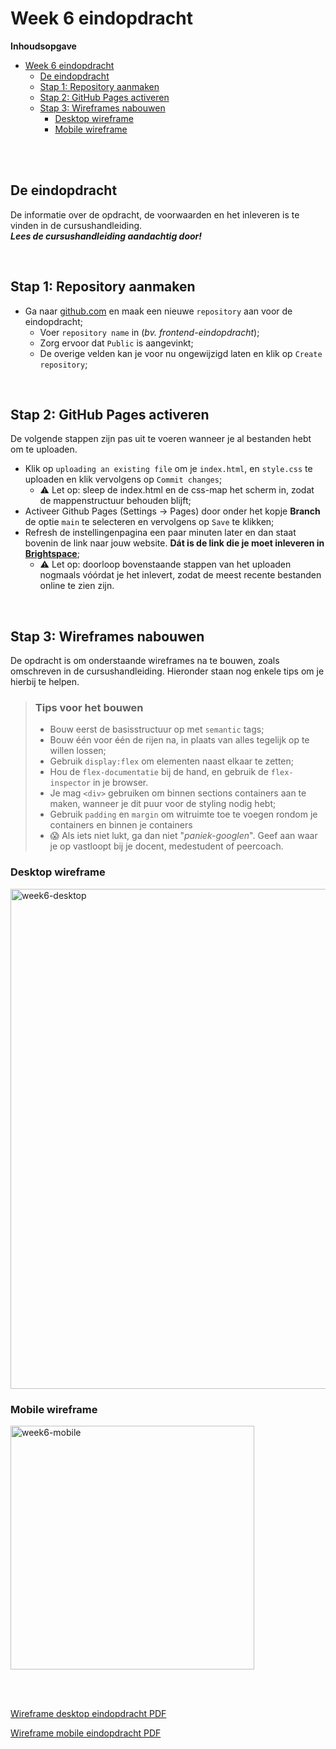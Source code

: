 # Week 6 eindopdracht

**Inhoudsopgave**
- [Week 6 eindopdracht](#week-6-eindopdracht)
  - [De eindopdracht](#de-eindopdracht)
  - [Stap 1: Repository aanmaken](#stap-1-repository-aanmaken)
  - [Stap 2: GitHub Pages activeren](#stap-2-github-pages-activeren)
  - [Stap 3: Wireframes nabouwen](#stap-3-wireframes-nabouwen)
    - [Desktop wireframe](#desktop-wireframe)
    - [Mobile wireframe](#mobile-wireframe)

<br><br>

## De eindopdracht 

De informatie over de opdracht, de voorwaarden en het inleveren is te vinden in de cursushandleiding.
<br>
***Lees de cursushandleiding aandachtig door!***

<br>

## Stap 1: Repository aanmaken

- Ga naar [github.com](https://www.github.com) en maak een nieuwe `repository` aan voor de eindopdracht;
  - Voer `repository name` in (*bv. frontend-eindopdracht*);
  - Zorg ervoor dat `Public` is aangevinkt;
  - De overige velden kan je voor nu ongewijzigd laten en klik op `Create repository`;

<br>

## Stap 2: GitHub Pages activeren
De volgende stappen zijn pas uit te voeren wanneer je al bestanden hebt om te uploaden.
- Klik op `uploading an existing file` om je `index.html`, en `style.css` te uploaden en klik vervolgens op `Commit changes`;
  - ⚠️ Let op: sleep de index.html en de css-map het scherm in, zodat de mappenstructuur behouden blijft;
- Activeer Github Pages (Settings -> Pages) door onder het kopje **Branch** de optie `main` te selecteren en vervolgens op `Save` te klikken;
- Refresh de instellingenpagina een paar minuten later en dan staat bovenin de link naar jouw website. **Dát is de link die je moet inleveren in [Brightspace](https://brightspace.hr.nl/d2l/le/lessons/28886/topics/187340)**;
  - ⚠️ Let op: doorloop bovenstaande stappen van het uploaden nogmaals vóórdat je het inlevert, zodat de meest recente bestanden online te zien zijn.

<br>

## Stap 3: Wireframes nabouwen
De opdracht is om onderstaande wireframes na te bouwen, zoals omschreven in de cursushandleiding.
Hieronder staan nog enkele tips om je hierbij te helpen.

> ### Tips voor het bouwen
>
> - Bouw eerst de basisstructuur op met `semantic` tags;
> - Bouw één voor één de rijen na, in plaats van alles tegelijk op te willen lossen;
> - Gebruik `display:flex` om elementen naast elkaar te zetten;
> - Hou de `flex-documentatie` bij de hand, en gebruik de `flex-inspector` in je browser.
> - Je mag `<div>` gebruiken om binnen sections containers aan te maken, wanneer je dit puur voor de styling nodig hebt;
> - Gebruik `padding` en `margin` om witruimte toe te voegen rondom je containers en binnen je containers
> - 😱 Als iets niet lukt, ga dan niet "*paniek-googlen*". Geef aan waar je op vastloopt bij je docent, medestudent of peercoach.

### Desktop wireframe

<img width="800" alt="week6-desktop" src="./wireframes/Wireframe-desktop.png">

<br>

### Mobile wireframe

<img width="390" alt="week6-mobile" src="./wireframes/Wireframe-mobile.png">

<br><br>

[Wireframe desktop eindopdracht PDF](./wireframes/Wireframe-desktop.pdf)

[Wireframe mobile eindopdracht PDF](./wireframes/Wireframe-mobile.pdf)




